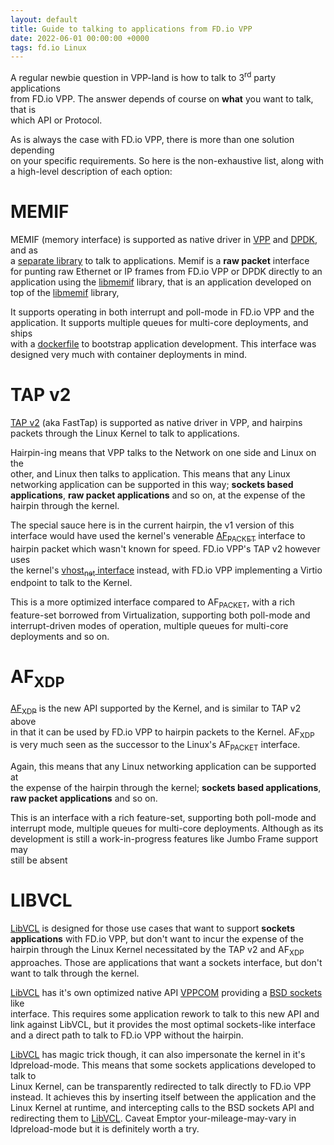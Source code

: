 ```yaml
---
layout: default
title: Guide to talking to applications from FD.io VPP
date: 2022-06-01 00:00:00 +0000
tags: fd.io Linux
---
```


A regular newbie question in VPP-land is how to talk to 3<sup>rd</sup> party applications  
from FD.io VPP. The answer depends of course on **what** you want to talk, that is  
which API or Protocol.  

As is always the case with FD.io VPP, there is more than one solution depending  
on your specific requirements. So here is the non-exhaustive list, along with  
a high-level description of each option:  

# MEMIF

MEMIF (memory interface) is supported as native driver in [VPP](https://s3-docs.fd.io/vpp/22.02/interfacing/libmemif/index.html) and [DPDK](https://doc.dpdk.org/guides/nics/memif.html), and as  
a [separate library](https://git.fd.io/vpp/tree/extras/libmemif) to talk to applications. Memif is a **raw packet** interface  
for punting raw Ethernet or IP frames from FD.io VPP or DPDK directly to an  
application using the [libmemif](https://git.fd.io/vpp/tree/extras/libmemif) library, that is an application developed on  
top of the [libmemif](https://git.fd.io/vpp/tree/extras/libmemif) library,  

It supports operating in both interrupt and poll-mode in FD.io VPP and the  
application. It supports multiple queues for multi-core deployments, and ships  
with a [dockerfile](https://git.fd.io/vpp/tree/extras/libmemif/dockerfile) to bootstrap application development. This interface was  
designed very much with container deployments in mind.  

# TAP v2

[TAP v2](https://git.fd.io/vpp/tree/src/vnet/devices/tap/FEATURE.yaml) (aka FastTap) is supported as native driver in VPP, and hairpins  
packets through the Linux Kernel to talk to applications.  

Hairpin-ing means that VPP talks to the Network on one side and Linux on the  
other, and Linux then talks to application. This means that any Linux  
networking application can be supported in this way; **sockets based  
applications**, **raw packet applications** and so on, at the expense of the  
hairpin through the kernel.  

The special sauce here is in the current hairpin, the v1 version of this  
interface would have used the kernel's venerable [AF<sub>PACKET</sub>](https://man7.org/linux/man-pages/man7/packet.7.html) interface to  
hairpin packet which wasn't known for speed. FD.io VPP's TAP v2 however uses  
the kernel's [vhost<sub>net</sub> interface](https://www.redhat.com/en/blog/introduction-virtio-networking-and-vhost-net) instead, with FD.io VPP implementing a Virtio  
endpoint to talk to the Kernel.  

This is a more optimized interface compared to AF<sub>PACKET</sub>, with a rich  
feature-set borrowed from Virtualization, supporting both poll-mode and  
interrupt-driven modes of operation, multiple queues for multi-core  
deployments and so on.  

# AF<sub>XDP</sub>

[AF<sub>XDP</sub>](https://www.kernel.org/doc/html/latest/networking/af_xdp.html) is the new API supported by the Kernel, and is similar to TAP v2 above  
in that it can be used by FD.io VPP to hairpin packets to the Kernel. AF<sub>XDP</sub>  
is very much seen as the successor to the Linux's AF<sub>PACKET</sub> interface.  

Again, this means that any Linux networking application can be supported at  
the expense of the hairpin through the kernel; **sockets based applications**,  
**raw packet applications** and so on.  

This is an interface with a rich feature-set, supporting both poll-mode and  
interrupt mode, multiple queues for multi-core deployments. Although as its  
development is still a work-in-progress features like Jumbo Frame support may  
still be absent  

# LIBVCL

[LibVCL](https://git.fd.io/vpp/tree/src/vcl/) is designed for those use cases that want to support **sockets  
applications** with FD.io VPP, but don't want to incur the expense of the  
hairpin through the Linux Kernel necessitated by the TAP v2 and AF<sub>XDP</sub>  
approaches. Those are applications that <span class="underline">want</span> a sockets interface, but <span class="underline">don't  
want</span> to talk through the kernel.  

[LibVCL](https://git.fd.io/vpp/tree/src/vcl/) has it's own optimized native API [VPPCOM](https://git.fd.io/vpp/tree/src/vcl/vppcom.h) providing a [BSD sockets](https://en.wikipedia.org/wiki/Berkeley_sockets) like  
interface. This requires some application rework to talk to this new API and  
link against LibVCL, but it provides the most optimal sockets-like interface  
and a direct path to talk to FD.io VPP without the hairpin.  

[LibVCL](https://git.fd.io/vpp/tree/src/vcl/) has magic trick though, it can also impersonate the kernel in it's  
ldpreload-mode. This means that some sockets applications developed to talk to  
Linux Kernel, can be transparently redirected to talk directly to FD.io VPP  
instead. It achieves this by inserting itself between the application and the  
Linux Kernel at runtime, and intercepting calls to the BSD sockets API and  
redirecting them to [LibVCL](https://git.fd.io/vpp/tree/src/vcl/). Caveat Emptor your-mileage-may-vary in  
ldpreload-mode but it is definitely worth a try.  
